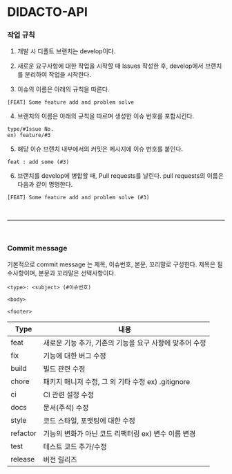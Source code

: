 # DIDACTO-API

### 작업 규칙
   
1. 개발 시 디폴트 브랜치는 develop이다.
2. 새로운 요구사항에 대한 작업을 시작할 때 Issues 작성한 후, develop에서 브랜치를 분리하여 작업을 시작한다.

3. 이슈의 이름은 아래의 규칙을 따른다.
```
[FEAT] Some feature add and problem solve
```

4. 브랜치의 이름은 아래의 규칙을 따르며 생성한 이슈 번호를 포함시킨다.

```
type/#Issue No.
ex) feature/#3
```

5. 해당 이슈 브랜치 내부에서의 커밋은 메시지에 이슈 번호를 붙인다.
```
feat : add some (#3)
```

6. 브랜치를 develop에 병합할 때, Pull requests를 날린다. pull requests의 이름은 다음과 같이 명명한다.
```
[FEAT] Some feature add and problem solve (#3)
```
<br><hr><br>
### Commit message 

기본적으로 commit message 는 제목, 이슈번호, 본문, 꼬리말로 구성한다.
제목은 필수사항이며, 본문과 꼬리말은 선택사항이다.
```
<type>: <subject> (#이슈번호)

<body>

<footer>
```

| Type     | 내용                                        |
|----------|---------------------------------------------|
| feat     | 새로운 기능 추가, 기존의 기능을 요구 사항에 맞추어 수정  |
| fix      | 기능에 대한 버그 수정                         |
| build    | 빌드 관련 수정                               |
| chore    | 패키지 매니저 수정, 그 외 기타 수정 ex) .gitignore |
| ci       | CI 관련 설정 수정                             |
| docs     | 문서(주석) 수정                              |
| style    | 코드 스타일, 포맷팅에 대한 수정               |
| refactor | 기능의 변화가 아닌 코드 리팩터링 ex) 변수 이름 변경 |
| test     | 테스트 코드 추가/수정                         |
| release  | 버전 릴리즈                                  |